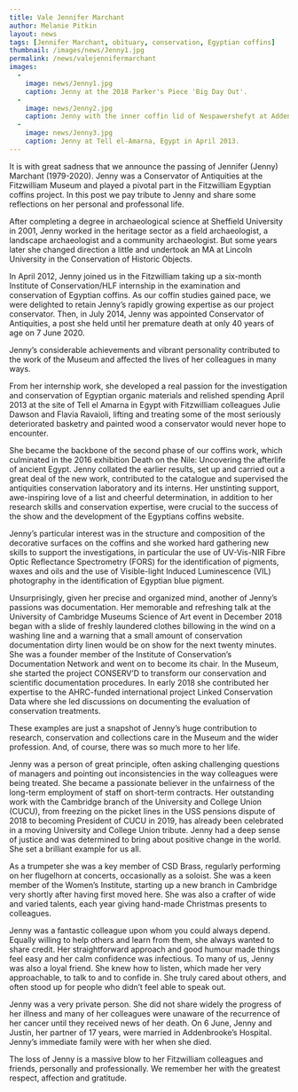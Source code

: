 ```yaml
---
title: Vale Jennifer Marchant
author: Melanie Pitkin
layout: news
tags: [Jennifer Marchant, obituary, conservation, Egyptian coffins]
thumbnail: /images/news/Jenny1.jpg
permalink: /news/valejennifermarchant
images:
  -
    image: news/Jenny1.jpg
    caption: Jenny at the 2018 Parker's Piece 'Big Day Out'.
  -
    image: news/Jenny2.jpg
    caption: Jenny with the inner coffin lid of Nespawershefyt at Addenbrooke's Hospital.
  -
    image: news/Jenny3.jpg
    caption: Jenny at Tell el-Amarna, Egypt in April 2013.
---
```


It is with great sadness that we announce the passing of Jennifer (Jenny) Marchant (1979-2020). Jenny was a Conservator of Antiquities at the Fitzwilliam Museum and played a pivotal part in the Fitzwilliam Egyptian coffins project. In this post we pay tribute to Jenny and share some reflections on her personal and professonal life.

After completing a degree in archaeological science at Sheffield University in 2001, Jenny worked in the heritage sector as a field archaeologist, a landscape archaeologist and a community archaeologist. But some years later she changed direction a little and undertook an MA at Lincoln University in the Conservation of Historic Objects.

In April 2012, Jenny joined us in the Fitzwilliam taking up a six-month Institute of Conservation/HLF internship in the examination and conservation of Egyptian coffins. As our coffin studies gained pace, we were delighted to retain Jenny’s rapidly growing expertise as our project conservator. Then, in July 2014, Jenny was appointed Conservator of Antiquities, a post she held until her premature death at only 40 years of age on 7 June 2020.

Jenny’s considerable achievements and vibrant personality contributed to the work of the Museum and affected the lives of her colleagues in many ways.

From her internship work, she developed a real passion for the investigation and conservation of Egyptian organic materials and relished spending April 2013 at the site of Tell el Amarna in Egypt with Fitzwilliam colleagues Julie Dawson and Flavia Ravaioli, lifting and treating some of the most seriously deteriorated basketry and painted wood a conservator would never hope to encounter.

She became the backbone of the second phase of our coffins work, which culminated in the 2016 exhibition Death on the Nile: Uncovering the afterlife of ancient Egypt. Jenny collated the earlier results, set up and carried out a great deal of the new work, contributed to the catalogue and supervised the antiquities conservation laboratory and its interns. Her unstinting support, awe-inspiring love of a list and cheerful determination, in addition to her research skills and conservation expertise, were crucial to the success of the show and the development of the Egyptians coffins website.

Jenny’s particular interest was in the structure and composition of the decorative surfaces on the coffins and she worked hard gathering new skills to support the investigations, in particular the use of UV-Vis-NIR Fibre Optic Reflectance Spectrometry (FORS) for the identification of pigments, waxes and oils and the use of Visible-light Induced Luminescence (VIL) photography in the identification of Egyptian blue pigment.

Unsurprisingly, given her precise and organized mind, another of Jenny’s passions was documentation. Her memorable and refreshing talk at the University of Cambridge Museums Science of Art event in December 2018 began with a slide of freshly laundered clothes billowing in the wind on a washing line and a warning that a small amount of conservation documentation dirty linen would be on show for the next twenty minutes. She was a founder member of the Institute of Conservation’s Documentation Network and went on to become its chair. In the Museum, she started the project CONSERV’D to transform our conservation and scientific documentation procedures. In early 2018 she contributed her expertise to the AHRC-funded international project Linked Conservation Data where she led discussions on documenting the evaluation of conservation treatments.

These examples are just a snapshot of Jenny’s huge contribution to research, conservation and collections care in the Museum and the wider profession. And, of course, there was so much more to her life.

Jenny was a person of great principle, often asking challenging questions of managers and pointing out inconsistencies in the way colleagues were being treated. She became a passionate believer in the unfairness of the long-term employment of staff on short-term contracts. Her outstanding work with the Cambridge branch of the University and College Union (CUCU), from freezing on the picket lines in the USS pensions dispute of 2018 to becoming President of CUCU in 2019, has already been celebrated in a moving University and College Union tribute. Jenny had a deep sense of justice and was determined to bring about positive change in the world. She set a brilliant example for us all.

As a trumpeter she was a key member of CSD Brass, regularly performing on her flugelhorn at concerts, occasionally as a soloist. She was a keen member of the Women’s Institute, starting up a new branch in Cambridge very shortly after having first moved here. She was also a crafter of wide and varied talents, each year giving hand-made Christmas presents to colleagues.

Jenny was a fantastic colleague upon whom you could always depend. Equally willing to help others and learn from them, she always wanted to share credit. Her straightforward approach and good humour made things feel easy and her calm confidence was infectious. To many of us, Jenny was also a loyal friend. She knew how to listen, which made her very approachable, to talk to and to confide in. She truly cared about others, and often stood up for people who didn’t feel able to speak out.

Jenny was a very private person. She did not share widely the progress of her illness and many of her colleagues were unaware of the recurrence of her cancer until they received news of her death. On 6 June, Jenny and Justin, her partner of 17 years, were married in Addenbrooke’s Hospital. Jenny’s immediate family were with her when she died.

The loss of Jenny is a massive blow to her Fitzwilliam colleagues and friends, personally and professionally. We remember her with the greatest respect, affection and gratitude.

